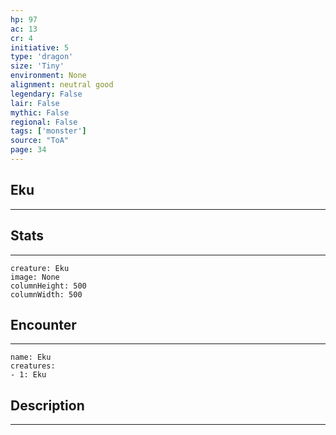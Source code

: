 ```yaml
---
hp: 97
ac: 13
cr: 4
initiative: 5
type: 'dragon'    
size: 'Tiny'
environment: None
alignment: neutral good
legendary: False
lair: False
mythic: False
regional: False
tags: ['monster']
source: "ToA"
page: 34
---
```


## Eku
---



## Stats
---

```statblock
creature: Eku
image: None
columnHeight: 500
columnWidth: 500
```

## Encounter
---

```encounter-table
name: Eku
creatures:
- 1: Eku
```

## Description
---




